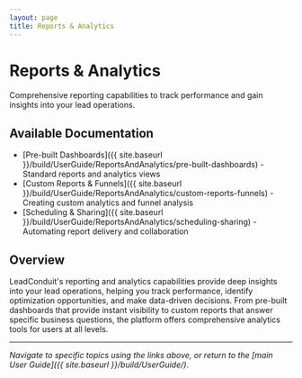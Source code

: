 ```yaml
---
layout: page
title: Reports & Analytics
---
```


# Reports & Analytics

Comprehensive reporting capabilities to track performance and gain insights into your lead operations.

## Available Documentation

- [Pre-built Dashboards]({{ site.baseurl }}/build/UserGuide/ReportsAndAnalytics/pre-built-dashboards) - Standard reports and analytics views
- [Custom Reports & Funnels]({{ site.baseurl }}/build/UserGuide/ReportsAndAnalytics/custom-reports-funnels) - Creating custom analytics and funnel analysis  
- [Scheduling & Sharing]({{ site.baseurl }}/build/UserGuide/ReportsAndAnalytics/scheduling-sharing) - Automating report delivery and collaboration

## Overview

LeadConduit's reporting and analytics capabilities provide deep insights into your lead operations, helping you track performance, identify optimization opportunities, and make data-driven decisions. From pre-built dashboards that provide instant visibility to custom reports that answer specific business questions, the platform offers comprehensive analytics tools for users at all levels.

---

*Navigate to specific topics using the links above, or return to the [main User Guide]({{ site.baseurl }}/build/UserGuide/).*